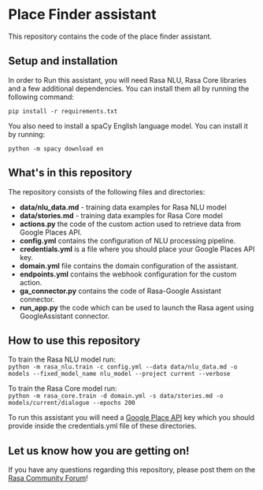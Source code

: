 # Place Finder assistant

This repository contains the code of the place finder assistant.

## Setup and installation

In order to Run this assistant, you will need Rasa NLU, Rasa Core libraries and a few additional dependencies. You can install them all by running the following command:  

```
pip install -r requirements.txt
```  

You also need to install a spaCy English language model. You can install it by running:  

```
python -m spacy download en
```  

## What's in this repository
The repository consists of the following files and directories:  

- **data/nlu_data.md** - training data examples for Rasa NLU model
- **data/stories.md** - training data examples for Rasa Core model
- **actions.py** the code of the custom action used to retrieve data from Google Places API.
- **config.yml** contains the configuration of NLU processing pipeline.
- **credentials.yml** is a file where you should place your Google Places API key.
- **domain.yml** file contains the domain configuration of the assistant.
- **endpoints.yml** contains the webhook configuration for the custom action.
- **ga_connector.py** contains the code of Rasa-Google Assistant connector.
- **run_app.py** the code which can be used to launch the Rasa agent using GoogleAssistant connector.


## How to use this repository  
To train the Rasa NLU model run:  
```python -m rasa_nlu.train -c config.yml --data data/nlu_data.md -o models --fixed_model_name nlu_model --project current --verbose```  

To train the Rasa Core model run:  
```python -m rasa_core.train -d domain.yml -s data/stories.md -o models/current/dialogue --epochs 200```  

To run this assistant you will need a [Google Place API](https://developers.google.com/places/web-service/get-api-key) key which you should provide inside the credentials.yml file of these directories.

## Let us know how you are getting on!   
If you have any questions regarding this repository, please post them on the [Rasa Community Forum](https://forum.rasa.com)!

